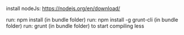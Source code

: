 install nodeJs: https://nodejs.org/en/download/

run: npm install (in bundle folder)
run: npm install -g grunt-cli (in bundle folder)
run: grunt (in bundle folder) to start compiling less
